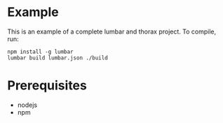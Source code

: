 # Example #

This is an example of a complete lumbar and thorax project. To compile, run:

    npm install -g lumbar
    lumbar build lumbar.json ./build

# Prerequisites #

* nodejs
* npm

